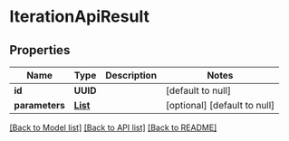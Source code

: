 # IterationApiResult
## Properties

| Name | Type | Description | Notes |
|------------ | ------------- | ------------- | -------------|
| **id** | **UUID** |  | [default to null] |
| **parameters** | [**List**](ParameterShortApiResult.md) |  | [optional] [default to null] |

[[Back to Model list]](../README.md#documentation-for-models) [[Back to API list]](../README.md#documentation-for-api-endpoints) [[Back to README]](../README.md)

